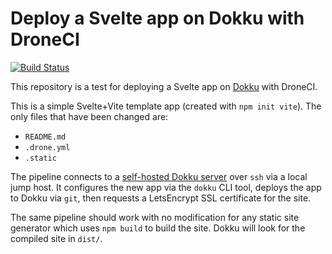 # Deploy a Svelte app on Dokku with DroneCI

[![Build Status](https://droneci.fnukhosting.net/api/badges/dcowan/dokku_test_deploy/status.svg?ref=refs/heads/main)](https://droneci.fnukhosting.net/dcowan/dokku_test_deploy)

This repository is a test for deploying a Svelte app on [Dokku](https://dokku.com/) with DroneCI.

This is a simple Svelte+Vite template app (created with `npm init vite`). The only files that have been changed are:
* `README.md`
* `.drone.yml`
* `.static`

The pipeline connects to a [self-hosted Dokku server](https://dokku.com/docs/getting-started/installation/) over `ssh` via a local jump host. It configures the new app via the `dokku` CLI tool, deploys the app to Dokku via `git`, then requests a LetsEncrypt SSL certificate for the site.

The same pipeline should work with no modification for any static site generator which uses `npm build` to build the site. Dokku will look for the compiled site in `dist/`.